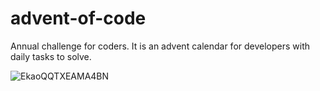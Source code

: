 # advent-of-code
Annual challenge for coders. It is an advent calendar for developers with daily tasks to solve.

</n>

![EkaoQQTXEAMA4BN](https://user-images.githubusercontent.com/93099511/155577348-35a1bb63-b584-4296-8675-d8eb5463b530.jpeg)
